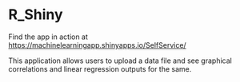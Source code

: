 # R_Shiny

Find the app in action at https://machinelearningapp.shinyapps.io/SelfService/

This application allows users to upload a data file and see graphical correlations and linear regression outputs for the same.
